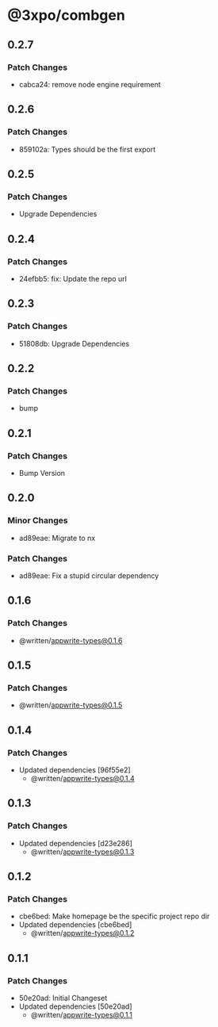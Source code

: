 # @3xpo/combgen

## 0.2.7

### Patch Changes

- cabca24: remove node engine requirement

## 0.2.6

### Patch Changes

- 859102a: Types should be the first export

## 0.2.5

### Patch Changes

- Upgrade Dependencies

## 0.2.4

### Patch Changes

- 24efbb5: fix: Update the repo url

## 0.2.3

### Patch Changes

- 51808db: Upgrade Dependencies

## 0.2.2

### Patch Changes

- bump

## 0.2.1

### Patch Changes

- Bump Version

## 0.2.0

### Minor Changes

- ad89eae: Migrate to nx

### Patch Changes

- ad89eae: Fix a stupid circular dependency

## 0.1.6

### Patch Changes

- @written/appwrite-types@0.1.6

## 0.1.5

### Patch Changes

- @written/appwrite-types@0.1.5

## 0.1.4

### Patch Changes

- Updated dependencies [96f55e2]
  - @written/appwrite-types@0.1.4

## 0.1.3

### Patch Changes

- Updated dependencies [d23e286]
  - @written/appwrite-types@0.1.3

## 0.1.2

### Patch Changes

- cbe6bed: Make homepage be the specific project repo dir
- Updated dependencies [cbe6bed]
  - @written/appwrite-types@0.1.2

## 0.1.1

### Patch Changes

- 50e20ad: Initial Changeset
- Updated dependencies [50e20ad]
  - @written/appwrite-types@0.1.1
